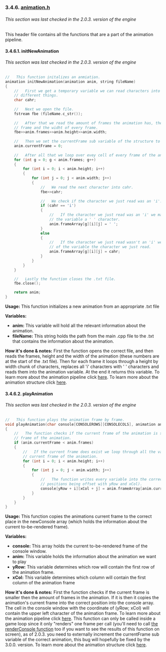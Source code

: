 ### 3.4.6. [animation.h](../../headers/rendering/animation.h)
###### This section was last checked in the 2.0.3. version of the engine
This header file contains all the functions that are a part of the animation pipeline.
#### 3.4.6.1. initNewAnimation
###### This section was last checked in the 2.0.3. version of the engine

```cpp
//   This function initalizes an anmiation.
animation initNewAnimation(animation anim, string fileName)
{
	//   First we get a temporary variable we can read characters into and check for
	// different things.
	char cahr;
	
	//   Next we open the file.
	fstream fbe (fileName.c_str());
	
	//   After that we read the amount of frames the animation has, the height of each
	// frame and the widht of every frame.
	fbe>>anim.frames>>anim.height>>anim.width;
	
	//   Then we set the currentFrame sub variable of the structure to 0.
	anim.currentFrame = 0;
	
	//   After all that we loop over evey cell of every frame of the animation.
	for (int g = 0; g < anim.frames; g++)
	{
		for (int i = 0; i < anim.height; i++)
		{
			for (int j = 0; j < anim.width; j++)
			{
				//   We read the next character into cahr.
				fbe>>cahr;
				
				//   We check if the character we just read was an 'i'.
				if (cahr == 'i')
				{
					//   If the character we just read was an 'i' we make the texture of
					// the variable a ' ' character.
					anim.frameArray[g][i][j] = ' ';
				}
				else
				{
					//   If the character we just read wasn't an 'i' we make the texture
					// of the variable the character we just read.
					anim.frameArray[g][i][j] = cahr;
				}
			}
		}
	}

	//   Lastly the function closes the .txt file.
	fbe.close();

	return anim;
}
```

**Usage:** This function initializes a new animation from an appropriate .txt file

**Variables:**

* **anim:** This variable will hold all the relevant information about the animation.
* **fileName:** This string holds the path from the main .cpp file to the .txt that contains the information about the animation.

**How it's done & notes:** First the function opens the correct file, and then reads the frames, height and the width of the animation (these numbers are at the start of the .txt file). Then for each frame it loops through a height by width chunk of characters, replaces all 'i' characters with ' ' characters and reads them into the animation variable. At the end it returns this variable. To learn more about the animation pipeline click [here](2.2._How_to_use_the_editors,_and_other_further_details.md/#224-the-animation-pipeline). To learn more about the animation structure click [here](3.2._Structures.md/#327-animation).

#### 3.4.6.2. playAnimation
###### This section was last checked in the 2.0.3. version of the engine

```cpp
//   This function plays the animation frame by frame.
void playAnimation(char console[CONSOLEROWS][CONSOLECOLS], animation anim, int yRow, int xCol)
{
	//   The function checks if the current frame of the animation is still an existing
	// frame of the animation.	
	if (anim.currentFrame < anim.frames)
	{
		//   If the current frame does exist we loop through all the variables of the 
		// current frame of the animation.
		for (int i = 0; i < anim.height; i++)
		{
			for (int j = 0; j < anim.width; j++)
			{
				//   The function writes every variable into the correct cell (all 
				// positions being offset with yRow and xCol).
				console[yRow + i][xCol + j] = anim.frameArray[anim.currentFrame][i][j];
			}
		}
	}
}
```

**Usage:** This function copies the animations current frame to the correct place in the newConsole array (which holds the information about the current to-be-rendered frame).

**Variables:**

- **console:** This array holds the current to-be-rendered frame of the console window.
- **anim:** This variable holds the information about the animation we want to play
- **yRow:** This variable determines which row will contain the first row of the animation frame.
- **xCol:** This variable determines which column will contain the first column of the animation frame

**How it's done & notes:** First the function checks if the current frame is smaller then the amount of frames in the animation. If it is then it copies the animation's current frame into the correct position into the console array. The cell in the console window with the coordinate of (yRow; xCol) will contain the upper left character of the animation frame. To learn more about the animation pipeline click [here](2.2._How_to_use_the_editors,_and_other_further_details.md/#224-the-animation-pipeline). This function can only be called inside a game loop since it only "renders" one frame per call (you'll need to call [the renderConsole function](3.2._Structures.md/#327-animation) too if you want to see the results of this function on screen), as of 2.0.3. you need to externally increment the currentFrame sub variable of the correct animation, this bug will hopefully be fixed by the 3.0.0. version. To learn more about the animation structure click [here](3.2._Structures.md/#327-animation).

